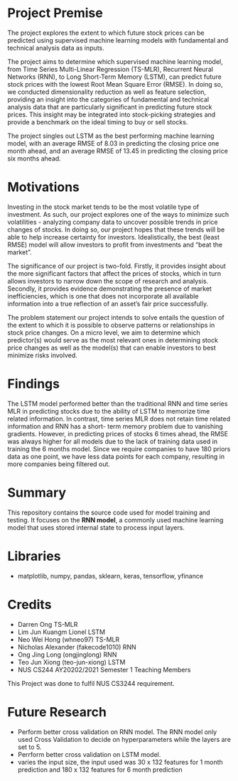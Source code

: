 # Project Premise
The project explores the extent to which future stock prices can be predicted using supervised machine learning models with fundamental and technical analysis data as inputs. 

The project aims to determine which supervised machine learning model, from Time Series Multi-Linear Regression (TS-MLR), Recurrent Neural Networks (RNN), to Long Short-Term Memory (LSTM), can predict future stock prices with the lowest Root Mean Square Error (RMSE). In doing so, we conducted dimensionality reduction as well as feature selection, providing an insight into the categories of fundamental and technical analysis data that are particularly significant in predicting future stock prices. This insight may be integrated into stock-picking strategies and provide a benchmark on the ideal timing to buy or sell stocks.

The project singles out LSTM as the best performing machine learning model, with an average RMSE of 8.03 in predicting the closing price one month ahead, and an average RMSE of 13.45 in predicting the closing price six months ahead.

# Motivations

Investing in the stock market tends to be the most volatile type of investment. As such, our project explores one of the ways to minimize such volatilities - analyzing company data to uncover possible trends in price changes of stocks. In doing so, our project hopes that these trends will be able to help increase certainty for investors. Idealistically, the best (least RMSE) model will allow investors to profit from investments and “beat the market”. 

The significance of our project is two-fold. Firstly, it provides insight about the more significant factors that affect the prices of stocks, which in turn allows investors to narrow down the scope of research and analysis. Secondly, it provides evidence demonstrating the presence of market inefficiencies, which is one that does not incorporate all available information into a true reflection of an asset’s fair price successfully.   

The problem statement our project intends to solve entails the question of the extent to which it is possible to observe patterns or relationships in stock price changes. On a micro level, we aim to determine which predictor(s) would serve as the most relevant ones in determining stock price changes as well as the model(s) that can enable investors to best minimize risks involved.

# Findings

The LSTM model performed better than the traditional RNN and time series MLR in predicting stocks due to the ability of LSTM to memorize time related information. In contrast, time series MLR does not retain time related information and RNN has a short- term memory problem due to vanishing gradients. However, in predicting prices of stocks 6 times ahead, the RMSE was always higher for all models due to the lack of training data used in training the 6 months model. Since we require companies to have 180 priors data as one point, we have less data points for each company, resulting in more companies being filtered out.



# Summary
This repository contains the source code used for model training and testing. It focuses on the <b>RNN model</b>, a commonly used machine learning model that uses stored internal state to process input layers.

# Libraries
* matplotlib, numpy, pandas, sklearn, keras, tensorflow, yfinance

# Credits
* Darren Ong TS-MLR
* Lim Jun Kuangm Lionel LSTM
* Neo Wei Hong (whneo97) TS-MLR 
* Nicholas Alexander (fakecode1010) RNN
* Ong Jing Long (ongjinglong) RNN
* Teo Jun Xiong (teo-jun-xiong) LSTM
* NUS CS244 AY20202/2021 Semester 1  Teaching Members

This Project was done to fulfil NUS CS3244 requirement.

# Future Research 
* Perform better cross validation on RNN model. The RNN model only used Cross Validation to decide on hyperparameters while the layers are set to 5.
* Perrform better cross validation on LSTM model.
* varies the input size, the input used was 30 x 132 features for 1 month prediction and 180 x 132 features for 6 month prediction



